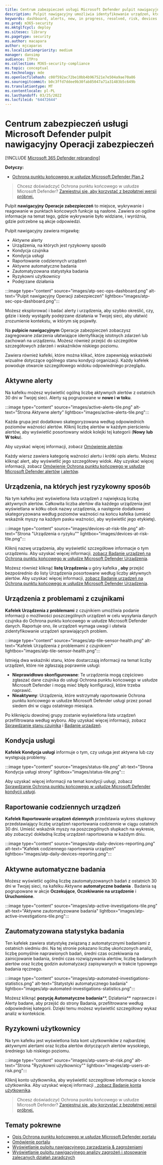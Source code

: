```yaml
---
title: Centrum zabezpieczeń usługi Microsoft Defender pulpit nawigacyjny Operacji zabezpieczeń
description: Pulpit nawigacyjny umożliwia identyfikowanie urządzeń, które są zagrożenia, śledzenie stanu usługi oraz wyświetlanie statystyk oraz informacji o urządzeniach i alertach.
keywords: dashboard, alerts, new, in progress, resolved, risk, devices at risk, threat, reporting, statistics, charts, graphs, health, active malware detections, threat category, categories, password stealer, ransomware, exploit, threat, low severity, active malware
ms.prod: m365-security
ms.mktglfcycl: deploy
ms.sitesec: library
ms.pagetype: security
ms.author: macapara
author: mjcaparas
ms.localizationpriority: medium
manager: dansimp
audience: ITPro
ms.collection: M365-security-compliance
ms.topic: conceptual
ms.technology: mde
ms.openlocfilehash: c08f592ac72be10bb4b967521e7e504a9ae70a86
ms.sourcegitcommit: b0c3ffd7ddee9b30fab85047a71a31483b5c649b
ms.translationtype: MT
ms.contentlocale: pl-PL
ms.lasthandoff: 03/25/2022
ms.locfileid: "64472644"
---
```

# <a name="microsoft-defender-security-center-security-operations-dashboard"></a>Centrum zabezpieczeń usługi Microsoft Defender pulpit nawigacyjny Operacji zabezpieczeń

[!INCLUDE [Microsoft 365 Defender rebranding](../../includes/microsoft-defender.md)]


**Dotyczy:**
- [Ochrona punktu końcowego w usłudze Microsoft Defender Plan 2](https://go.microsoft.com/fwlink/?linkid=2154037)

> Chcesz doświadczyć Ochrona punktu końcowego w usłudze Microsoft Defender? [Zarejestruj się, aby korzystać z bezpłatnej wersji próbnej.](https://signup.microsoft.com/create-account/signup?products=7f379fee-c4f9-4278-b0a1-e4c8c2fcdf7e&ru=https://aka.ms/MDEp2OpenTrial?ocid=docs-wdatp-secopsdashboard-abovefoldlink)

Pulpit **nawigacyjny Operacje zabezpieczeń** to miejsce, wykrywanie i reagowanie w punktach końcowych funkcje są nasłone. Zawiera on ogólne informacje na temat tego, gdzie wykrywanie było widziane, i wyróżnia, gdzie potrzebne są akcje odpowiedzi.

Pulpit nawigacyjny zawiera migawkę:

- Aktywne alerty
- Urządzenia, na których jest ryzykowny sposób
- Kondycja czujnika
- Kondycja usługi
- Raportowanie codziennych urządzeń
- Aktywne automatyczne badania
- Zautomatyzowana statystyka badania
- Ryzykowni użytkownicy
- Podejrzane działania

:::image type="content" source="images/atp-sec-ops-dashboard.png" alt-text="Pulpit nawigacyjny Operacji zabezpieczeń" lightbox="images/atp-sec-ops-dashboard.png":::

Możesz eksplorować i badać alerty i urządzenia, aby szybko określić, czy, gdzie i kiedy wystąpiły podejrzane działania w Twojej sieci, aby ułatwić zrozumienie kontekstu, w którym się pojawiły.

Na **pulpicie nawigacyjnym** Operacje zabezpieczeń zobaczysz zagregowane zdarzenia ułatwiające identyfikację istotnych zdarzeń lub zachowań na urządzeniu. Możesz również przejść do szczegółów szczegółowych zdarzeń i wskaźników niskiego poziomu.

Zawiera również kafelki, które można klikać, które zapewniają wskazówki wizualne dotyczące ogólnego stanu kondycji organizacji. Każdy kafelek powoduje otwarcie szczegółowego widoku odpowiedniego przeglądu.

## <a name="active-alerts"></a>Aktywne alerty

Na kafelku możesz wyświetlić ogólną liczbę aktywnych alertów z ostatnich 30 dni w Twojej sieci. Alerty są pogrupowane w **nowe i** **w toku**.

:::image type="content" source="images/active-alerts-tile.png" alt-text="Strona Aktywne alerty" lightbox="images/active-alerts-tile.png":::

Każda grupa jest dodatkowo skategoryzowana według odpowiednich poziomów ważności alertów. Kliknij liczbę alertów w każdym pierścieniu alertów, aby wyświetlić posortowany widok kolejki tej kategorii (**Nowy** **lub W toku**).

Aby uzyskać więcej informacji, zobacz [Omówienie alertów](alerts-queue.md).

Każdy wiersz zawiera kategorię ważności alertu i krótki opis alertu. Możesz kliknąć alert, aby wyświetlić jego szczegółowy widok. Aby uzyskać więcej informacji, zobacz [Omówienie Ochrona punktu końcowego w usłudze Microsoft Defender alertów](investigate-alerts.md) [i alertów](alerts-queue.md).

## <a name="devices-at-risk"></a>Urządzenia, na których jest ryzykowny sposób

Na tym kafelku jest wyświetlona lista urządzeń z największą liczbą aktywnych alertów. Całkowita liczba alertów dla każdego urządzenia jest wyświetlana w kółku obok nazwy urządzenia, a następnie dodatkowo skategoryzowana według poziomów ważności na końcu kafelka (umieść wskaźnik myszy na każdym pasku ważności, aby wyświetlić jego etykietę).

:::image type="content" source="images/devices-at-risk-tile.png" alt-text="Strona &quot;Urządzenia o ryzyku&quot;" lightbox="images/devices-at-risk-tile.png":::

Kliknij nazwę urządzenia, aby wyświetlić szczegółowe informacje o tym urządzeniu. Aby uzyskać więcej informacji, [zobacz Badanie urządzeń na Ochrona punktu końcowego w usłudze Microsoft Defender Urządzenia](investigate-machines.md).

Możesz również kliknąć **listę Urządzenia** u góry kafelka **, aby** przejść bezpośrednio do listy Urządzenia posortowane według liczby aktywnych alertów. Aby uzyskać więcej informacji, [zobacz Badanie urządzeń na Ochrona punktu końcowego w usłudze Microsoft Defender Urządzenia](investigate-machines.md).

## <a name="devices-with-sensor-issues"></a>Urządzenia z problemami z czujnikami

**Kafelek Urządzenia z problemami** z czujnikiem umożliwia podanie informacji o możliwości poszczególnych urządzeń w celu wysyłania danych czujnika do Ochrona punktu końcowego w usłudze Microsoft Defender danych. Raportuje ono, ile urządzeń wymaga uwagi i ułatwia zidentyfikowanie urządzeń sprawiających problem.

:::image type="content" source="images/atp-tile-sensor-health.png" alt-text="Kafelek Urządzenia z problemami z czujnikiem" lightbox="images/atp-tile-sensor-health.png":::

Istnieją dwa wskaźniki stanu, które dostarczają informacji na temat liczby urządzeń, które nie zgłaszają poprawnie usługi:

- **Nieprawidłowo skonfigurowane**: Te urządzenia mogą częściowo zgłaszać dane czujnika do usługi Ochrona punktu końcowego w usłudze Microsoft Defender i mogą mieć błędy konfiguracji, które trzeba naprawić.
- **Nieaktywny**: Urządzenia, które wstrzymały raportowanie Ochrona punktu końcowego w usłudze Microsoft Defender usługi przez ponad siedem dni w ciągu ostatniego miesiąca.

Po kliknięciu dowolnej grupy zostanie wyświetlona lista urządzeń przefiltrowana według wyboru. Aby uzyskać więcej informacji, zobacz [Sprawdzanie stanu czujnika](check-sensor-status.md) i [Badanie urządzeń](investigate-machines.md).

## <a name="service-health"></a>Kondycja usługi

**Kafelek Kondycja usługi** informuje o tym, czy usługa jest aktywna lub czy występują problemy.

:::image type="content" source="images/status-tile.png" alt-text="Strona Kondycja usługi strony" lightbox="images/status-tile.png":::

Aby uzyskać więcej informacji na temat kondycji usługi, zobacz [Sprawdzanie Ochrona punktu końcowego w usłudze Microsoft Defender kondycji usługi](service-status.md).

## <a name="daily-devices-reporting"></a>Raportowanie codziennych urządzeń

**Kafelek Raportowanie urządzeń dziennych** przedstawia wykres słupkowy przedstawiający liczbę urządzeń raportowania codziennie w ciągu ostatnich 30 dni. Umieść wskaźnik myszy na poszczególnych słupkach na wykresie, aby zobaczyć dokładną liczbę urządzeń raportowania w każdym dniu.

:::image type="content" source="images/atp-daily-devices-reporting.png" alt-text="Kafelek codziennego raportowania urządzeń" lightbox="images/atp-daily-devices-reporting.png":::

## <a name="active-automated-investigations"></a>Aktywne automatyczne badania

Możesz wyświetlić ogólną liczbę zautomatyzowanych badań z ostatnich 30 dni w Twojej sieci, na kafelku Aktywne **automatyczne badania** . Badania są pogrupowane w akcje **Oczekujące**, **Oczekiwanie na urządzenie** i **Uruchomione**.

:::image type="content" source="images/atp-active-investigations-tile.png" alt-text="Aktywne zautomatyzowane badania" lightbox="images/atp-active-investigations-tile.png":::

## <a name="automated-investigations-statistics"></a>Zautomatyzowana statystyka badania

Ten kafelek zawiera statystykę związaną z automatycznymi badaniami z ostatnich siedmiu dni. Na tej stronie pokazano liczbę ukończonych analiz, liczbę pomyślnie naprawionych badań, średni czas oczekiwania na zainicjowanie badania, średni czas rozwiązywania alertów, liczbę badanych alertów oraz liczbę godzin automatyzacji zapisywanych w trakcie typowego badania ręcznego. 

:::image type="content" source="images/atp-automated-investigations-statistics.png" alt-text="Statystyki automatycznego badania" lightbox="images/atp-automated-investigations-statistics.png":::

Możesz kliknąć **pozycję Automatyczne badania****, Działania** naprawcze i Alerty badane, aby  przejść do strony Badania, przefiltrowane według odpowiedniej kategorii. Dzięki temu możesz wyświetlić szczegółowy wykaz analiz w kontekście.

## <a name="users-at-risk"></a>Ryzykowni użytkownicy

Na tym kafelku jest wyświetlona lista kont użytkowników z najbardziej aktywnymi alertami oraz liczba alertów dotyczących alertów wysokiego, średniego lub niskiego poziomu. 

:::image type="content" source="images/atp-users-at-risk.png" alt-text="Strona &quot;Ryzykowni użytkownicy&quot;" lightbox="images/atp-users-at-risk.png":::

Kliknij konto użytkownika, aby wyświetlić szczegółowe informacje o koncie użytkownika. Aby uzyskać więcej informacji [, zobacz Badanie konta użytkownika](investigate-user.md).

> Chcesz doświadczyć Ochrona punktu końcowego w usłudze Microsoft Defender? [Zarejestruj się, aby korzystać z bezpłatnej wersji próbnej.](https://signup.microsoft.com/create-account/signup?products=7f379fee-c4f9-4278-b0a1-e4c8c2fcdf7e&ru=https://aka.ms/MDEp2OpenTrial?ocid=docs-wdatp-secopsdashboard-belowfoldlink)

## <a name="related-topics"></a>Tematy pokrewne

- [Opis Ochrona punktu końcowego w usłudze Microsoft Defender portalu](use.md)
- [Omówienie portalu](portal-overview.md)
- [Wyświetlanie pulpitu nawigacyjnego zarządzania & zagrożeniami](tvm-dashboard-insights.md)
- [Wyświetlanie pulpitu nawigacyjnego analizy zagrożeń i stosowanie zalecanych działań zaradczych](threat-analytics.md)
